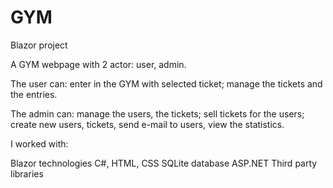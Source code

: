 # GYM
Blazor project

A GYM webpage with 2 actor: user, admin.

The user can: enter in the GYM with selected ticket; manage the tickets and the entries.

The admin can: manage the users, the tickets; sell tickets for the users; create new users, tickets, send e-mail to users, view the statistics.

I worked with:

Blazor technologies
C#, HTML, CSS
SQLite database
ASP.NET
Third party libraries
